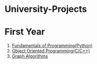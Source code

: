 # University-Projects

# First Year

1. <a href="https://github.com/GeorgeDanicico/Fundamentals-of-Programming-Year1">Fundamentals of Programming(Python) </a>
2. <a href="https://github.com/GeorgeDanicico/Object-Oriented-Programming-Year1">Object Oriented Programming(C/C++) </a>
3. <a href="https://github.com/GeorgeDanicico/Graph-Algorithms-Year1">Graph Algorithms </a>

